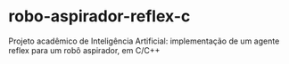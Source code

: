 # robo-aspirador-reflex-c
Projeto acadêmico de Inteligência Artificial: implementação de um agente reflex para um robô aspirador, em C/C++
